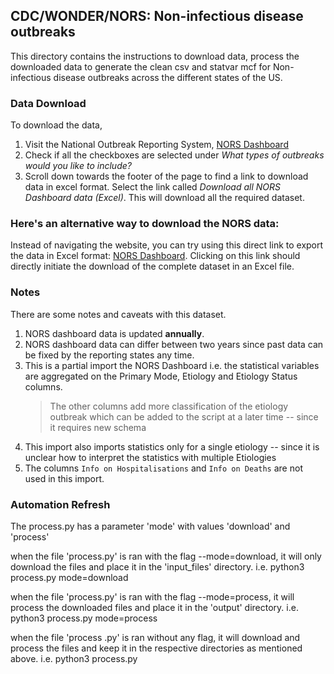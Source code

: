 ## CDC/WONDER/NORS: Non-infectious disease outbreaks

This directory contains the instructions to download data, process the
downloaded data to generate the clean csv and statvar mcf for Non-infectious
disease outbreaks across the different states of the US.

### Data Download
To download the data,
1. Visit the National Outbreak Reporting System, [NORS Dashboard](https://wwwn.cdc.gov/norsdashboard/)
2. Check if all the checkboxes are selected under *What types of outbreaks would you like to include?*
3. Scroll down towards the footer of the page to find a link to download data in
   excel format. Select the link called *Download all NORS Dashboard data (Excel)*. This will download all the required dataset.

### Here's an alternative way to download the NORS data:
Instead of navigating the website, you can try using this direct link to export the data in Excel format: [NORS Dashboard](https://data.cdc.gov/Foodborne-Waterborne-and-Related-Diseases/NORS/5xkq-dg7x/about_data). Clicking on this link should directly initiate the download of the complete dataset in an Excel file.


### Notes
There are some notes and caveats with this dataset.
1. NORS dashboard data is updated **annually**.
2. NORS dashboard data can differ between two years since past data can be fixed by the reporting states any time.
3. This is a partial import the NORS Dashboard i.e. the statistical variables are aggregated on the Primary Mode, Etiology and Etiology Status columns.
	> The other columns add more classification of the etiology outbreak which can be added to the script at a later time -- since it requires new schema
4. This import also imports statistics only for a single etiology -- since it is unclear how to interpret the statistics with multiple Etiologies
5. The columns `Info on Hospitalisations` and `Info on Deaths` are not used in this import.

### Automation Refresh
The process.py has a parameter 'mode' with values 'download' and 'process'

when the file 'process.py' is ran with the flag --mode=download, it will only download the files and place it in the 'input_files' directory.
i.e. python3 process.py mode=download

when the file 'process.py' is ran with the flag --mode=process, it will process the downloaded files and place it in the 'output' directory.
i.e. python3 process.py mode=process

when the file 'process .py' is ran without any flag, it will download and process the files and keep it in the respective directories as mentioned above.
i.e. python3 process.py

